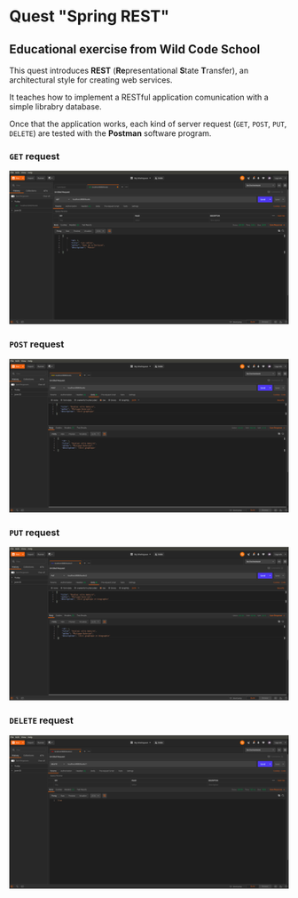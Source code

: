 # Quest "Spring REST"

## Educational exercise from Wild Code School

This quest introduces **REST** (**Re**presentational **S**tate **T**ransfer), an architectural style for creating web services.

It teaches how to implement a RESTful application comunication with a simple librabry database. 

Once that the application works, each kind of server request (`GET`, `POST`, `PUT`, `DELETE`) are tested with the **Postman** software program.

### `GET` request

![screen capture](https://github.com/0reldev/quest-spring-rest/blob/master/sc/screen-capture-1.png)


### `POST` request

![screen capture](https://github.com/0reldev/quest-spring-rest/blob/master/sc/screen-capture-2.png)


### `PUT` request

![screen capture](https://github.com/0reldev/quest-spring-rest/blob/master/sc/screen-capture-3.png)


### `DELETE` request

![screen capture](https://github.com/0reldev/quest-spring-rest/blob/master/sc/screen-capture-4.png)
